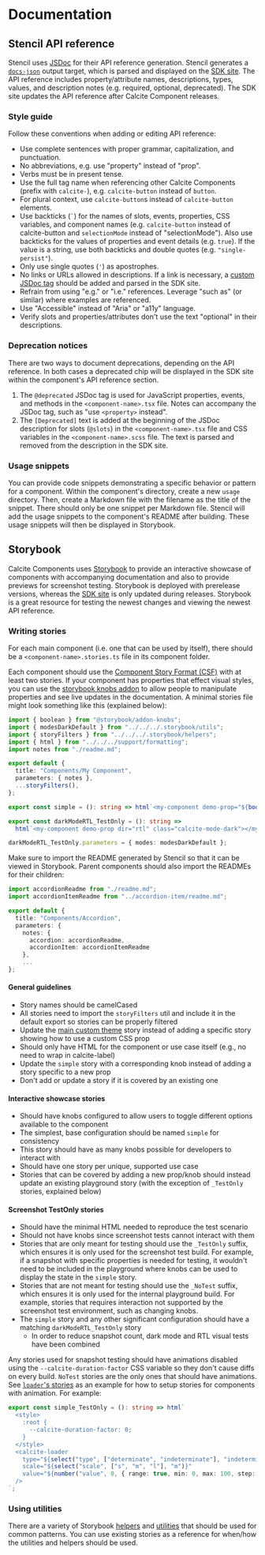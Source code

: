 # Documentation

## Stencil API reference

Stencil uses [JSDoc](https://jsdoc.app) for their API reference generation. Stencil generates a [`docs-json`](https://stenciljs.com/docs/docs-json) output target, which is parsed and displayed on the [SDK site](https://developers.arcgis.com/calcite-design-system/components). The API reference includes property/attribute names, descriptions, types, values, and description notes (e.g. required, optional, deprecated). The SDK site updates the API reference after Calcite Component releases.

### Style guide

Follow these conventions when adding or editing API reference:

- Use complete sentences with proper grammar, capitalization, and punctuation.
- No abbreviations, e.g. use "property" instead of "prop".
- Verbs must be in present tense.
- Use the full tag name when referencing other Calcite Components (prefix with `calcite-`), e.g. `calcite-button` instead of `button`.
- For plural context, use `calcite-button`s instead of `calcite-button` elements.
- Use backticks (`` ` ``) for the names of slots, events, properties, CSS variables, and component names (e.g. `calcite-button` instead of calcite-button and `selectionMode` instead of "selectionMode"). Also use backticks for the values of properties and event details (e.g. `true`). If the value is a string, use both backticks and double quotes (e.g. `"single-persist"`).
- Only use single quotes (`'`) as apostrophes.
- No links or URLs allowed in descriptions. If a link is necessary, a [custom JSDoc tag](https://stenciljs.com/docs/docs-json#custom-jsdocs-tags) should be added and parsed in the SDK site.
- Refrain from using "e.g." or "i.e." references. Leverage "such as" (or similar) where examples are referenced.
- Use "Accessible" instead of "Aria" or "a11y" language.
- Verify slots and properties/attributes don't use the text "optional" in their descriptions.

### Deprecation notices

There are two ways to document deprecations, depending on the API reference. In both cases a deprecated chip will be displayed in the SDK site within the component's API reference section.

1. The `@deprecated` JSDoc tag is used for JavaScript properties, events, and methods in the `<component-name>.tsx` file. Notes can accompany the JSDoc tag, such as "use `<property>` instead".
2. The `[Deprecated]` text is added at the beginning of the JSDoc description for slots (`@slots`) in the `<component-name>.tsx` file and CSS variables in the `<component-name>.scss` file. The text is parsed and removed from the description in the SDK site.

### Usage snippets

You can provide code snippets demonstrating a specific behavior or pattern for a component. Within the component's directory, create a new `usage` directory. Then, create a Markdown file with the filename as the title of the snippet. There should only be one snippet per Markdown file. Stencil will add the usage snippets to the component's README after building. These usage snippets will then be displayed in Storybook.

## Storybook

Calcite Components uses [Storybook](https://storybook.js.org/) to provide an interactive showcase of components with accompanying documentation and also to provide previews for screenshot testing. Storybook is deployed with prerelease versions, whereas the [SDK site](https://developers.arcgis.com/calcite-design-system/components/) is only updated during releases. Storybook is a great resource for testing the newest changes and viewing the newest API reference.

### Writing stories

For each main component (i.e. one that can be used by itself), there should be a `<component-name>.stories.ts` file in its component folder.

Each component should use the [Component Story Format (CSF)](https://storybook.js.org/docs/html/api/csf) with at least two stories. If your component has properties that effect visual styles, you can use the [storybook knobs addon](https://www.npmjs.com/package/@storybook/addon-knobs) to allow people to manipulate properties and see live updates in the documentation. A minimal stories file might look something like this (explained below):

```ts
import { boolean } from "@storybook/addon-knobs";
import { modesDarkDefault } from "../../../.storybook/utils";
import { storyFilters } from "../../../.storybook/helpers";
import { html } from "../../../support/formatting";
import notes from "./readme.md";

export default {
  title: "Components/My Component",
  parameters: { notes },
  ...storyFilters(),
};

export const simple = (): string => html`<my-component demo-prop="${boolean("demo-prop", true)}"></my-component>`;

export const darkModeRTL_TestOnly = (): string =>
  html`<my-component demo-prop dir="rtl" class="calcite-mode-dark"></my-component>`;

darkModeRTL_TestOnly.parameters = { modes: modesDarkDefault };
```

Make sure to import the README generated by Stencil so that it can be viewed in Storybook. Parent components should also import the READMEs for their children:

```ts
import accordionReadme from "./readme.md";
import accordionItemReadme from "../accordion-item/readme.md";

export default {
  title: "Components/Accordion",
  parameters: {
    notes: {
      accordion: accordionReadme,
      accordionItem: accordionItemReadme
    },
    ...
};
```

#### General guidelines

- Story names should be camelCased
- All stories need to import the `storyFilters` util and include it in the default export so stories can be properly filtered
- Update the [main custom theme](https://github.com/Esri/calcite-design-system/blob/main/packages/calcite-components/src/05-custom-theme.stories.mdx) story instead of adding a specific story showing how to use a custom CSS prop
- Should only have HTML for the component or use case itself (e.g., no need to wrap in calcite-label)
- Update the `simple` story with a corresponding knob instead of adding a story specific to a new prop
- Don't add or update a story if it is covered by an existing one

#### Interactive showcase stories

- Should have knobs configured to allow users to toggle different options available to the component
- The simplest, base configuration should be named `simple` for consistency
- This story should have as many knobs possible for developers to interact with
- Should have one story per unique, supported use case
- Stories that can be covered by adding a new prop/knob should instead update an existing playground story (with the exception of `_TestOnly` stories, explained below)

#### Screenshot TestOnly stories

- Should have the minimal HTML needed to reproduce the test scenario
- Should not have knobs since screenshot tests cannot interact with them
- Stories that are only meant for testing should use the `_TestOnly` suffix, which ensures it is only used for the screenshot test build. For example, if a snapshot with specific properties is needed for testing, it wouldn't need to be included in the playground where knobs can be used to display the state in the `simple` story.
- Stories that are not meant for testing should use the `_NoTest` suffix, which ensures it is only used for the internal playground build. For example, stories that requires interaction not supported by the screenshot test environment, such as changing knobs.
- The `simple` story and any other significant configuration should have a matching `darkModeRTL_TestOnly` story
  - In order to reduce snapshot count, dark mode and RTL visual tests have been combined

Any stories used for snapshot testing should have animations disabled using the `--calcite-duration-factor` CSS variable so they don't cause diffs on every build. `NoTest` stories are the only ones that should have animations. See [`loader`'s stories](../src/components/loader/loader.stories.ts) as an example for how to setup stories for components with animation. For example:

```ts
export const simple_TestOnly = (): string => html`
  <style>
    :root {
      --calcite-duration-factor: 0;
    }
  </style>
  <calcite-loader
    type="${select("type", ["determinate", "indeterminate"], "indeterminate")}"
    scale="${select("scale", ["s", "m", "l"], "m")}"
    value="${number("value", 0, { range: true, min: 0, max: 100, step: 1 })}"
  />
`;
```

### Using utilities

There are a variety of Storybook [helpers](../.storybook/helpers.ts) and [utilities](../.storybook/utils.tsx) that should be used for common patterns. You can use existing stories as a reference for when/how the utilities and helpers should be used.
